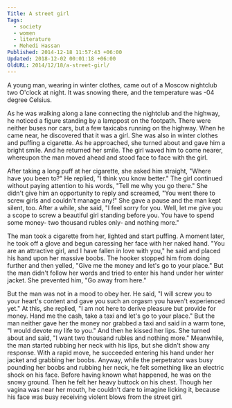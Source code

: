 ```yaml
---
Title: A street girl
Tags:
  - society
  - women
  - literature
  - Mehedi Hassan
Published: 2014-12-18 11:57:43 +06:00
Updated: 2018-12-02 00:01:18 +06:00
OldURL: 2014/12/18/a-street-girl/
---
```


 
A young man, wearing in winter clothes, came out of a Moscow nightclub two O'clock at night. It was snowing there, and the temperature was -04 degree Celsius.

As he was walking along a lane connecting the nightclub and the highway, he noticed a figure standing by a lamppost on the footpath. There were neither buses nor cars, but a few taxicabs running on the highway. When he came near, he discovered that it was a girl. She was also in winter clothes and puffing a cigarette. As he approached, she turned about and gave him a bright smile. And he returned her smile. The girl waved him to come nearer, whereupon the man moved ahead and stood face to face with the girl.  

After taking a long puff at her cigarette, she asked him straight, "Where have you been to?" He replied, "I think you know better." The girl continued without paying attention to his words, "Tell me why you go there."  She didn't give him an opportunity to reply and screamed, "You went there to screw girls and couldn't manage any!"  She gave a pause and the man kept silent, too. After a while, she said, "I feel sorry for you. Well, let me give you a scope to screw a beautiful girl standing before you. You have to spend some money- two thousand rubles only- and nothing more." 

The man took a cigarette from her, lighted and start puffing. A moment later, he took off a glove and begun caressing her face with her naked hand. "You are an attractive girl, and I have fallen in love with you," he said and placed his hand upon her massive boobs. The hooker stopped him from doing further and then yelled, "Give me the money and let's go to your place." But the man didn't follow her words and tried to enter his hand under her winter jacket. She prevented him, "Go away from here."  

But the man was not in a mood to obey her. He said, "I will screw you to your heart's content and gave you such an orgasm you haven't experienced yet." At this,  she replied, "I am not here to derive pleasure but provide for money. Hand me the cash, take a taxi and let's go to your place." But the man neither gave her the money nor grabbed a taxi and said in a warm tone, "I would devote my life to you." And then he kissed her lips. She turned about and said, "I want two thousand rubles and nothing more." Meanwhile, the man started rubbing her neck with his lips, but she didn't show any response. With a rapid move, he succeeded entering his hand under her jacket and grabbing her boobs. Anyway, while the perpetrator was busy pounding her boobs and rubbing her neck, he felt something like an electric shock on his face. Before having known what happened, he was on the snowy ground. Then he felt her heavy buttock on his chest. Though her vagina was near her mouth, he couldn't dare to imagine licking it, because his face was busy receiving violent blows from the street girl.
























































